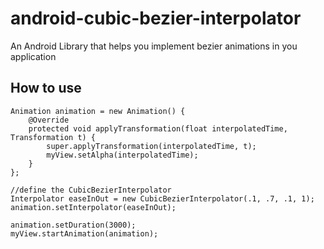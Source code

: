 android-cubic-bezier-interpolator
=================================

An Android Library that helps you implement bezier animations in you application

How to use
----------
    Animation animation = new Animation() {
        @Override
        protected void applyTransformation(float interpolatedTime, Transformation t) {
            super.applyTransformation(interpolatedTime, t);
            myView.setAlpha(interpolatedTime);
        }
    };
    
    //define the CubicBezierInterpolator
    Interpolator easeInOut = new CubicBezierInterpolator(.1, .7, .1, 1);
    animation.setInterpolator(easeInOut);
    
    animation.setDuration(3000);
    myView.startAnimation(animation);
